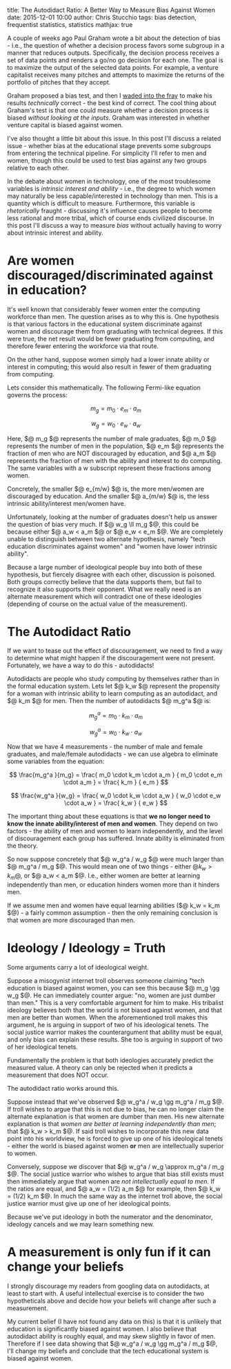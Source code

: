 title: The Autodidact Ratio: A Better Way to Measure Bias Against Women
date: 2015-12-01 10:00
author: Chris Stucchio
tags: bias detection, frequentist statistics, statistics
mathjax: true

A couple of weeks ago Paul Graham wrote a bit about the detection of bias - i.e., the question of whether a decision process favors some subgroup in a manner that reduces outputs. Specifically, the decision process receives a set of data points and renders a go/no go decision for each one. The goal is to maximize the output of the selected data points. For example, a venture capitalist receives many pitches and attempts to maximize the returns of the portfolio of pitches that they accept.

Graham proposed a bias test, and then I [waded into the fray](/blog/2015/paul_grahams_bias_test.html) to make his results *technically* correct - the best kind of correct. The cool thing about Graham's test is that one could measure whether a decision process is biased *without looking at the inputs*. Graham was interested in whether venture capital is biased against women.

I've also thought a little bit about this issue. In this post I'll discuss a related issue - whether bias at the educational stage prevents some subgroups from entering the technical pipeline. For simplicity I'll refer to men and women, though this could be used to test bias against any two groups relative to each other.

In the debate about women in technology, one of the most troublesome variables is *intrinsic interest and ability* - i.e., the degree to which women may naturally be less capable/interested in technology than men. This is a quantity which is difficult to measure. Furthermore, this variable is *rhetorically* fraught - discussing it's influence causes people to become less rational and more tribal, which of course ends civilized discourse. In this post I'll discuss a way to measure *bias* without actually having to worry about intrinsic interest and ability.

# Are women discouraged/discriminated against in education?

It's well known that considerably fewer women enter the computing workforce than men. The question arises as to why this is. One hypothesis is that various factors in the educational system discriminate against women and discourage them from graduating with technical degrees. If this were true, the net result would be fewer graduating from computing, and therefore fewer entering the workforce via that route.

On the other hand, suppose women simply had a lower innate ability or interest in computing; this would also result in fewer of them graduating from computing.

Lets consider this mathematically. The following Fermi-like equation governs the process:

$$ m_g = m_0 \cdot e_m \cdot a_m $$

$$ w_g = w_0 \cdot e_w \cdot a_w $$

Here, $@ m_g $@ represents the number of male graduates, $@ m_0 $@ represents the number of men in the population, $@ e_m $@ represents the fraction of men who are NOT discouraged by education, and $@ a_m $@ represents the fraction of men with the ability and interest to do computing. The same variables with a w subscript represent these fractions among women.

Concretely, the smaller $@ e_{m/w} $@ is, the more men/women are discouraged by education. And the smaller $@ a_{m/w} $@ is, the less intrinsic ability/interest men/women have.

Unfortunately, looking at the number of graduates doesn't help us answer the question of bias very much. If $@ w_g \ll m_g $@, this could be because either $@ a_w < a_m $@ or $@ e_w < e_m $@. We are completely unable to distinguish between two alternate hypothesis, namely "tech education discriminates against women" and "women have lower intrinsic ability".

Because a large number of ideological people buy into both of these hypothesis, but fiercely disagree with each other, discussion is poisoned. Both groups correctly believe that the data supports them, but fail to recognize it also supports their opponent. What we really need is an alternate measurement which will contradict one of these ideologies (depending of course on the actual value of the measurement).

# The Autodidact Ratio

If we want to tease out the effect of discouragement, we need to find a way to determine what might happen if the discouragement were not present. Fortunately, we have a way to do this - autodidacts!

Autodidacts are people who study computing by themselves rather than in the formal education system. Lets let $@ k_w $@ represent the propensity for a woman with intrinsic ability to learn computing as an autodidact, and $@ k_m $@ for men. Then the number of autodidacts $@ m_g^a $@ is:

$$ m_g^a = m_0 \cdot k_m \cdot a_m $$

$$ w_g^a = w_0 \cdot k_w \cdot a_w $$

Now that we have 4 measurements - the number of male and female graduates, and male/female autodidacts - we can use algebra to eliminate some variables from the equation:

$$
\frac{m_g^a }{m_g} = \frac{ m_0 \cdot k_m \cdot a_m } { m_0 \cdot e_m \cdot a_m } = \frac{ k_m } { e_m }
$$

$$
\frac{w_g^a }{w_g} = \frac{ w_0 \cdot k_w \cdot a_w } { w_0 \cdot e_w \cdot a_w } = \frac{ k_w } { e_w }
$$

The important thing about these equations is that **we no longer need to know the innate ability/interest of men and women**. They depend on two factors - the ability of men and women to learn independently, and the level of discouragement each group has suffered. Innate ability is eliminated from the theory.

So now suppose concretely that $@ w_g^a / w_g $@ were much larger than $@ m_g^a / m_g $@. This would mean one of two things - either $@ k_w > k_m$@, or $@ a_w < a_m $@. I.e., either women are better at learning independently than men, or education hinders women more than it hinders men.

If we assume men and women have equal learning abilities ($@ k_w = k_m $@) - a fairly common assumption - then the only remaining conclusion is that women are more discouraged than men.

# Ideology / Ideology = Truth

Some arguments carry a lot of ideological weight.

Suppose a misogynist internet troll observes someone claiming "tech education is biased against women, you can see this because $@ m_g \gg w_g $@. He can immediately counter argue: "no, women are just dumber than men." This is a very comfortable argument for him to make. His tribalist ideology believes both that the world is not biased against women, and that men are better than women. When the aforementioned troll makes this argument, he is arguing in support of two of his ideological tenets. The social justice warrior makes the counterargument that ability must be equal, and only bias can explain these results. She too is arguing in support of two of her ideological tenets.

Fundamentally the problem is that both ideologies accurately predict the measured value. A theory can only be rejected when it predicts a measurement that does NOT occur.

The autodidact ratio works around this.

Suppose instead that we've observed $@ w_g^a / w_g \gg m_g^a / m_g $@. If troll wishes to argue that this is not due to bias, he can no longer claim the alternate explanation is that women are dumber than men. His new alternate explanation is that *women are better at learning independently than men*; that $@ k_w > k_m $@. If said troll wishes to incorporate this new data point into his worldview, he is forced to give up one of his ideological tenets - either the world is biased against women **or** men are intellectually superior to women.

Conversely, suppose we discover that $@ w_g^a / w_g \approx m_g^a / m_g $@. The social justice warrior who wishes to argue that bias still exists must then immediately argue that women are *not intellectually equal to men.* If the ratios are equal, and $@ a_w = (1/2) a_m $@ for example, then $@ k_w = (1/2) k_m $@. In much the same way as the internet troll above, the social justice warrior must give up one of her ideological points.

Because we've put ideology in both the numerator and the denominator, ideology cancels and we may learn something new.

# A measurement is only fun if it can change your beliefs

I strongly discourage my readers from googling data on autodidacts, at least to start with. A useful intellectual exercise is to consider the two hypotheticals above and decide how your beliefs will change after such a measurement.

My current belief (I have not found any data on this) is that it is unlikely that education is significantly biased against women. I also believe that autodidact ability is roughly equal, and may skew slightly in favor of men. Therefore if I see data showing that $@ w_g^a / w_g \gg m_g^a / m_g $@, I'll change my beliefs and conclude that the tech educational system is biased against women.
